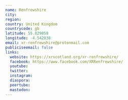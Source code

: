```yaml
---
name: Renfrewshire
city:
region:
country: United Kingdom
countrycode: gb
latitude: 55.829858
longitude: -4.542838
email: xr-renfrewshire@protonmail.com
publiciseemail: false
links:
  website: https://xrscotland.org/xr-renfrewshire/
  facebook: https://www.facebook.com/XRRenfrewshire/
  youtube:
  twitter:
  instagram:
  diaspora:
  peertube:
  mastodon:
---
```


